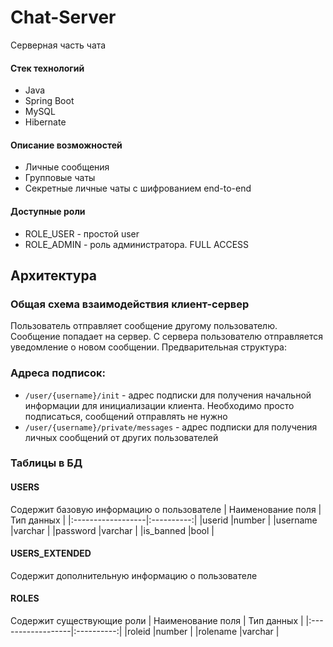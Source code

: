 # Chat-Server
Серверная часть чата

#### Стек технологий
* Java
* Spring Boot
* MySQL
* Hibernate

#### Описание возможностей
* Личные сообщения
* Групповые чаты
* Секретные личные чаты с шифрованием end-to-end


#### Доступные роли
* ROLE_USER - простой user
* ROLE_ADMIN - роль администратора. FULL ACCESS


## Архитектура
### Общая схема взаимодействия клиент-сервер
Пользователь отправляет сообщение другому пользователю. Сообщение попадает на сервер. С сервера пользователю отправляется уведомление о новом сообщении.
Предварительная структура:


### Адреса подписок:
* ```/user/{username}/init``` - адрес подписки для получения начальной информации для инициализации клиента. Необходимо просто подписаться,
сообщений отправлять не нужно
* ```/user/{username}/private/messages``` - адрес подписки для получения личных сообщений от других пользователей


### Таблицы в БД
#### USERS
Содержит базовую информацию о пользователе
| Наименование поля | Тип данных |
|:------------------|:----------:|
|userid             |number      |
|username           |varchar     |
|password           |varchar     |
|is_banned          |bool        |

#### USERS_EXTENDED
Содержит дополнительную информацию о пользователе

#### ROLES
Содержит существующие роли
| Наименование поля | Тип данных |
|:------------------|:----------:|
|roleid             |number      |
|rolename           |varchar     |
